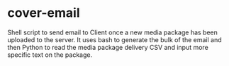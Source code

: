 # cover-email
Shell script to send email to Client once a new media package has been uploaded to the server. It uses bash to generate the bulk of the email and then Python to read the media package delivery CSV and input more specific text on the package.
